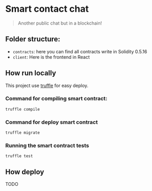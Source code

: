 # Smart contact chat
> Another public chat but in a blockchain!

## Folder structure:
- `contracts`: here you can find all contracts write in Solidity 0.5.16
- `client`: Here is the frontend in React

## How run locally
This project use [truffle](https://www.trufflesuite.com) for easy deploy.

### Command for compiling smart contract:

    truffle compile

### Command for deploy smart contract

    truffle migrate

### Running the smart contract tests

    truffle test

## How deploy
TODO
